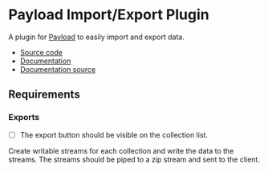 # Payload Import/Export Plugin

A plugin for [Payload](https://github.com/payloadcms/payload) to easily import and export data.

- [Source code](https://github.com/payloadcms/payload/tree/main/packages/plugin-import-export)
- [Documentation](https://payloadcms.com/docs/plugins/import-export)
- [Documentation source](https://github.com/payloadcms/payload/tree/main/docs/plugins/import-export.mdx)

[//]: # 'TODO: Remove requirements'

## Requirements

### Exports

- [ ] The export button should be visible on the collection list.

Create writable streams for each collection and write the data to the streams. The streams should be piped to a zip stream and sent to the client.
